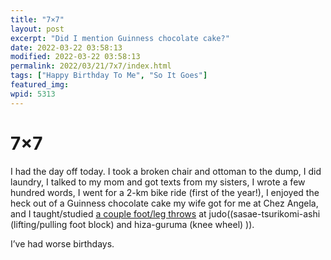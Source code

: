 ```yaml
---
title: "7×7"
layout: post
excerpt: "Did I mention Guinness chocolate cake?"
date: 2022-03-22 03:58:13
modified: 2022-03-22 03:58:13
permalink: 2022/03/21/7x7/index.html
tags: ["Happy Birthday To Me", "So It Goes"]
featured_img: 
wpid: 5313
---
```


# 7×7

I had the day off today. I took a broken chair and ottoman to the dump, I did laundry, I talked to my mom and got texts from my sisters, I wrote a few hundred words, I went for a 2-km bike ride (first of the year!), I enjoyed the heck out of a Guinness chocolate cake my wife got for me at Chez Angela, and I taught/studied [a couple foot/leg throws](https://www.youtube.com/watch?v=d2vcFAJu_98) at judo((sasae-tsurikomi-ashi (lifting/pulling foot block) and hiza-guruma (knee wheel) )).

I’ve had worse birthdays.